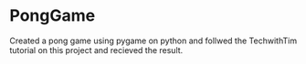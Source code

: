 # PongGame
Created a pong game using pygame on python and follwed the TechwithTim tutorial on this project and recieved the result.
